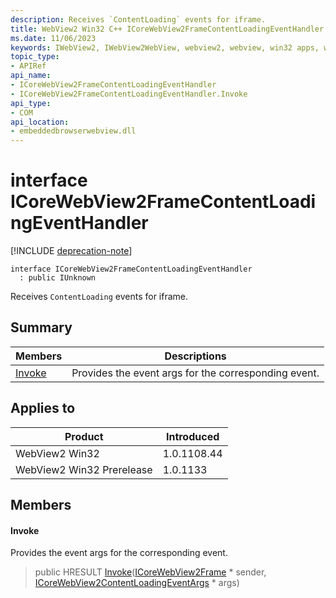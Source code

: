 ```yaml
---
description: Receives `ContentLoading` events for iframe.
title: WebView2 Win32 C++ ICoreWebView2FrameContentLoadingEventHandler
ms.date: 11/06/2023
keywords: IWebView2, IWebView2WebView, webview2, webview, win32 apps, win32, edge, ICoreWebView2, ICoreWebView2Controller, browser control, edge html, ICoreWebView2FrameContentLoadingEventHandler
topic_type: 
- APIRef
api_name:
- ICoreWebView2FrameContentLoadingEventHandler
- ICoreWebView2FrameContentLoadingEventHandler.Invoke
api_type:
- COM
api_location:
- embeddedbrowserwebview.dll
---
```


# interface ICoreWebView2FrameContentLoadingEventHandler

[!INCLUDE [deprecation-note](../includes/deprecation-note.md)]

```
interface ICoreWebView2FrameContentLoadingEventHandler
  : public IUnknown
```

Receives `ContentLoading` events for iframe.

## Summary

 Members                        | Descriptions
--------------------------------|---------------------------------------------
[Invoke](#invoke) | Provides the event args for the corresponding event.

## Applies to

Product                         | Introduced
--------------------------------|---------------------------------------------
WebView2 Win32            |    1.0.1108.44
WebView2 Win32 Prerelease |    1.0.1133

## Members

#### Invoke

Provides the event args for the corresponding event.

> public HRESULT [Invoke](#invoke)([ICoreWebView2Frame](icorewebview2frame.md) * sender, [ICoreWebView2ContentLoadingEventArgs](icorewebview2contentloadingeventargs.md) * args)

